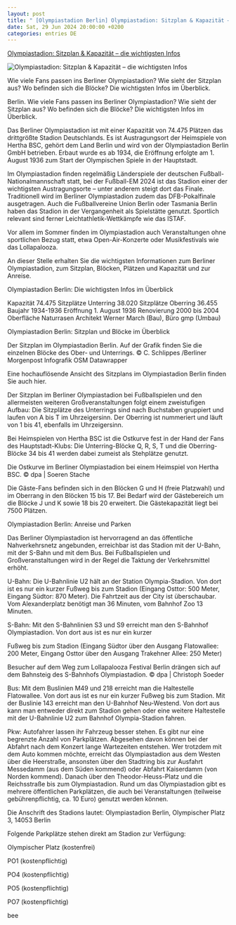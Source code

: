 ```yaml
---
layout: post
title: " [Olympiastadion Berlin] Olympiastadion: Sitzplan & Kapazität – die wichtigsten Infos"
date: Sat, 29 Jun 2024 20:00:00 +0200
categories: entries DE
---
```

[Olympiastadion: Sitzplan & Kapazität – die wichtigsten Infos](https://www.morgenpost.de/berlin/article406414186/olympiastadion-kapazitaet-sitzplan-plaetze-anreise-parkplaetze.html)

![Olympiastadion: Sitzplan & Kapazität – die wichtigsten Infos](https://img.sparknews.funkemedien.de/405642392/405642392_1706620499_v16_9_1600.jpeg)

Wie viele Fans passen ins Berliner Olympiastadion? Wie sieht der Sitzplan aus? Wo befinden sich die Blöcke? Die wichtigsten Infos im Überblick.

Berlin. Wie viele Fans passen ins Berliner Olympiastadion? Wie sieht der Sitzplan aus? Wo befinden sich die Blöcke? Die wichtigsten Infos im Überblick.

Das Berliner Olympiastadion ist mit einer Kapazität von 74.475 Plätzen das drittgrößte Stadion Deutschlands. Es ist Austragungsort der Heimspiele von Hertha BSC, gehört dem Land Berlin und wird von der Olympiastadion Berlin GmbH betrieben. Erbaut wurde es ab 1934, die Eröffnung erfolgte am 1. August 1936 zum Start der Olympischen Spiele in der Hauptstadt.

Im Olympiastadion finden regelmäßig Länderspiele der deutschen Fußball-Nationalmannschaft statt, bei der Fußball-EM 2024 ist das Stadion einer der wichtigsten Austragungsorte – unter anderem steigt dort das Finale. Traditionell wird im Berliner Olympiastadion zudem das DFB-Pokalfinale ausgetragen. Auch die Fußballvereine Union Berlin oder Tasmania Berlin haben das Stadion in der Vergangenheit als Spielstätte genutzt. Sportlich relevant sind ferner Leichtathletik-Wettkämpfe wie das ISTAF.

Vor allem im Sommer finden im Olympiastadion auch Veranstaltungen ohne sportlichen Bezug statt, etwa Open-Air-Konzerte oder Musikfestivals wie das Lollapalooza.

An dieser Stelle erhalten Sie die wichtigsten Informationen zum Berliner Olympiastadion, zum Sitzplan, Blöcken, Plätzen und Kapazität und zur Anreise.

Olympiastadion Berlin: Die wichtigsten Infos im Überblick

Kapazität 74.475 Sitzplätze Unterring 38.020 Sitzplätze Oberring 36.455 Baujahr 1934-1936 Eröffnung 1. August 1936 Renovierung 2000 bis 2004 Oberfläche Naturrasen Architekt Werner March (Bau), Büro gmp (Umbau)

Olympiastadion Berlin: Sitzplan und Blöcke im Überblick

Der Sitzplan im Olympiastadion Berlin. Auf der Grafik finden Sie die einzelnen Blöcke des Ober- und Unterrings. © C. Schlippes /Berliner Morgenpost Infografik OSM Datawrapper

Eine hochauflösende Ansicht des Sitzplans im Olympiastadion Berlin finden Sie auch hier.

Der Sitzplan im Berliner Olympiastadion bei Fußballspielen und den allermeisten weiteren Großveranstaltungen folgt einem zweistufigen Aufbau: Die Sitzplätze des Unterrings sind nach Buchstaben gruppiert und laufen von A bis T im Uhrzeigersinn. Der Oberring ist nummeriert und läuft von 1 bis 41, ebenfalls im Uhrzeigersinn.

Bei Heimspielen von Hertha BSC ist die Ostkurve fest in der Hand der Fans des Hauptstadt-Klubs: Die Unterring-Blöcke Q, R, S, T und die Oberring-Blöcke 34 bis 41 werden dabei zumeist als Stehplätze genutzt.

Die Ostkurve im Berliner Olympiastadion bei einem Heimspiel von Hertha BSC. © dpa | Soeren Stache

Die Gäste-Fans befinden sich in den Blöcken G und H (freie Platzwahl) und im Oberrang in den Blöcken 15 bis 17. Bei Bedarf wird der Gästebereich um die Blöcke J und K sowie 18 bis 20 erweitert. Die Gästekapazität liegt bei 7500 Plätzen.

Olympiastadion Berlin: Anreise und Parken

Das Berliner Olympiastadion ist hervorragend an das öffentliche Nahverkehrsnetz angebunden, erreichbar ist das Stadion mit der U-Bahn, mit der S-Bahn und mit dem Bus. Bei Fußballspielen und Großveranstaltungen wird in der Regel die Taktung der Verkehrsmittel erhöht.

U-Bahn: Die U-Bahnlinie U2 hält an der Station Olympia-Stadion. Von dort ist es nur ein kurzer Fußweg bis zum Stadion (Eingang Osttor: 500 Meter, Eingang Südtor: 870 Meter). Die Fahrtzeit aus der City ist überschaubar. Vom Alexanderplatz benötigt man 36 Minuten, vom Bahnhof Zoo 13 Minuten.

S-Bahn: Mit den S-Bahnlinien S3 und S9 erreicht man den S-Bahnhof Olympiastadion. Von dort aus ist es nur ein kurzer

Fußweg bis zum Stadion (Eingang Südtor über den Ausgang Flatowallee: 200 Meter, Eingang Osttor über den Ausgang Trakehner Allee: 250 Meter)

Besucher auf dem Weg zum Lollapalooza Festival Berlin drängen sich auf dem Bahnsteig des S-Bahnhofs Olympiastadion. © dpa | Christoph Soeder

Bus: Mit dem Buslinien M49 und 218 erreicht man die Haltestelle Flatowallee. Von dort aus ist es nur ein kurzer Fußweg bis zum Stadion. Mit der Buslinie 143 erreicht man den U-Bahnhof Neu-Westend. Von dort aus kann man entweder direkt zum Stadion gehen oder eine weitere Haltestelle mit der U-Bahnlinie U2 zum Bahnhof Olympia-Stadion fahren.

Pkw: Autofahrer lassen ihr Fahrzeug besser stehen. Es gibt nur eine begrenzte Anzahl von Parkplätzen. Abgesehen davon können bei der Abfahrt nach dem Konzert lange Wartezeiten entstehen. Wer trotzdem mit dem Auto kommen möchte, erreicht das Olympiastadion aus dem Westen über die Heerstraße, ansonsten über den Stadtring bis zur Ausfahrt Messedamm (aus dem Süden kommend) oder Abfahrt Kaiserdamm (von Norden kommend). Danach über den Theodor-Heuss-Platz und die Reichsstraße bis zum Olympiastadion. Rund um das Olympiastadion gibt es mehrere öffentlichen Parkplätzen, die auch bei Veranstaltungen (teilweise gebührenpflichtig, ca. 10 Euro) genutzt werden können.

Die Anschrift des Stadions lautet: Olympiastadion Berlin, Olympischer Platz 3, 14053 Berlin

Folgende Parkplätze stehen direkt am Stadion zur Verfügung:

Olympischer Platz (kostenfrei)

PO1 (kostenpflichtig)

PO4 (kostenpflichtig)

PO5 (kostenpflichtig)

PO7 (kostenpflichtig)

bee

